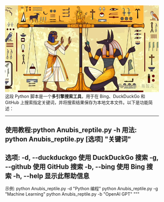 ![Anubis称量了你的灵魂（心脏），如果它比一根羽毛重，你的心脏就会被吃掉，然后你就彻底死了](https://github.com/7huukdlnkjkjba/Anubis/blob/main/v2-82d929e6abb12143254162efca72b7ee_1440w.png)
这段 Python 脚本是一个**多引擎搜索工具**，用于在 Bing、DuckDuckGo 和 GitHub 上搜索指定关键词，并将搜索结果保存为本地文本文件。以下是功能简述：


---
使用教程:python Anubis_reptile.py -h
用法: python Anubis_reptile.py [选项] "关键词"
---
选项:
  -d, --duckduckgo    使用 DuckDuckGo 搜索
  -g, --github        使用 GitHub 搜索
  -b, --bing          使用 Bing 搜索
  -h, --help          显示此帮助信息
---
示例:
  python Anubis_reptile.py -d "Python 编程"
  python Anubis_reptile.py -g "Machine Learning"
  python Anubis_reptile.py -b "OpenAI GPT"
"""

